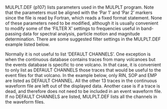 MULPLT.DEF \(p107\) lists parameters used in the MULPLT program. Note that the parameters must be aligned with the ‘Par 1’ and ‘Par 2’ markers since the file is read by Fortran, which reads a fixed format statement. None of these parameters need to be modified, although it is usually convenient to modify some of the ‘FILTER X’ settings to frequencies useful in band-passing data for spectral analysis, particle motion and magnitude determination. There are some suggested filter settings in the MULPLT.DEF example listed below.

Normally it is not useful to list ‘DEFAULT CHANNELS’. One exception is when the continuous database contains traces from many volcanoes but the events database is specific to one volcano. In that case, it is convenient to only list as DEFAULT CHANNELS those traces that would be useful to the event files for that volcano. In the example below, only RIN, SOP and EMP are listed as DEFAULT CHANNEL. All the other 13 traces in the continuous waveform file are left out of the displayed data. Another case is if a trace is dead, and therefore does not need to be included in an event waveform file. If no DEFAULT CHANNELS are listed, MULPLT.DEF lists all the channels in the waveform files.

